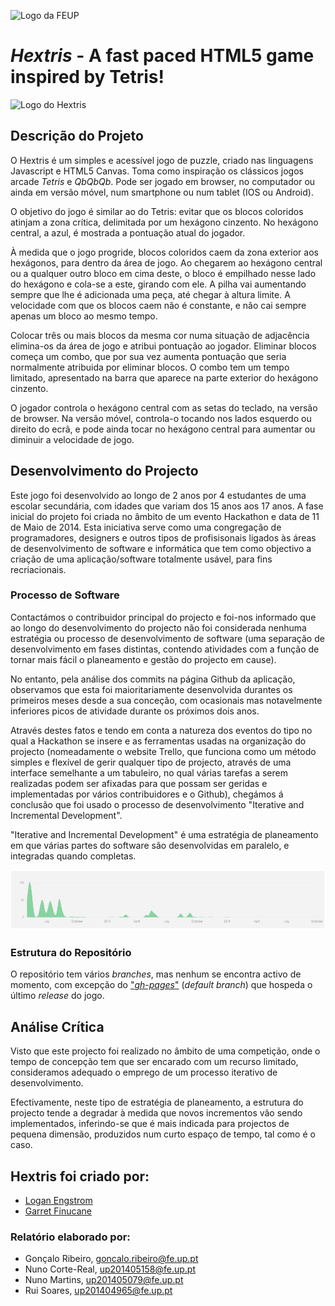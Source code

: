 ![Logo da FEUP](http://www.junifeup.pt/wp-content/uploads/2016/01/feup.png)

# _Hextris_ - A fast paced HTML5 game inspired by Tetris!

![Logo do Hextris](https://raw.githubusercontent.com/Spininador/hextris/esof_hextris/favicon.ico)

## Descrição do Projeto

O Hextris é um simples e acessível jogo de puzzle, criado nas linguagens Javascript e HTML5 Canvas. Toma como inspiração os clássicos jogos arcade _Tetris_ e _QbQbQb_. Pode ser jogado em browser, no computador ou ainda em versão móvel, num smartphone ou num tablet (IOS ou Android).

O objetivo do jogo é similar ao do Tetris: evitar que os blocos coloridos atinjam a zona crítica, delimitada por um hexágono cinzento.
No hexágono central, a azul, é mostrada a pontuação atual do jogador.

À medida que o jogo progride, blocos coloridos caem da zona exterior aos hexágonos, para dentro da área de jogo. Ao chegarem ao hexágono central ou a qualquer outro bloco em cima deste, o bloco é empilhado nesse lado do hexágono e cola-se a este, girando com ele.
A pilha vai aumentando sempre que lhe é adicionada uma peça, até chegar à altura limite.
A velocidade com que os blocos caem não é constante, e não cai sempre apenas um bloco ao mesmo tempo.

Colocar três ou mais blocos da mesma cor numa situação de adjacência elimina-os da área de jogo e atribui pontuação ao jogador. Eliminar blocos começa um combo, que por sua vez aumenta pontuação que seria normalmente atribuida por eliminar blocos. O combo tem um tempo limitado, apresentado na barra que aparece na parte exterior do hexágono cinzento.

O jogador controla o hexágono central com as setas do teclado, na versão de browser. Na versão móvel, controla-o tocando nos lados esquerdo ou direito do ecrã, e pode ainda tocar no hexágono central para aumentar ou diminuir a velocidade de jogo.

## Desenvolvimento do Projecto

Este jogo foi desenvolvido ao longo de 2 anos por 4 estudantes de uma escolar secundária, com idades que variam dos 15 anos aos 17 anos. A fase inicial do projeto foi criada no âmbito de um evento Hackathon e data de 11 de Maio de 2014. Esta iniciativa serve como uma congregação de programadores, designers e outros tipos de profisisonais ligados às áreas de desenvolvimento de software e informática que tem como objectivo a criação de uma aplicação/software totalmente usável, para fins recriacionais.

### Processo de Software
Contactámos o contribuidor principal do projecto e foi-nos informado que ao longo do desenvolvimento do projecto não foi considerada nenhuma estratégia ou processo de desenvolvimento de software (uma separação de desenvolvimento em fases distintas, contendo atividades com a função de tornar mais fácil o planeamento e gestão do projecto em cause).

No entanto, pela análise dos commits na página Github da aplicação, observamos que esta foi maioritariamente desenvolvida durantes os primeiros meses desde a sua conceção, com ocasionais mas notavelmente inferiores picos de atividade durante os próximos dois anos.

Através destes fatos e tendo em conta a natureza dos eventos do tipo no qual a Hackathon se insere e as ferramentas usadas na organização do projecto (nomeadamente o website Trello, que funciona como um método simples e flexível de gerir qualquer tipo de projecto, através de uma interface semelhante a um tabuleiro, no qual várias tarefas a serem realizadas podem ser afixadas para que possam ser geridas e implementadas por vários contribuidores e o Github), chegámos á conclusão que foi usado o processo de desenvolvimento "Iterative and Incremental Development".

"Iterative and Incremental Development" é uma estratégia de planeamento em que várias partes do software são desenvolvidas em paralelo, e integradas quando completas.

![Commits do Hextris](https://raw.githubusercontent.com/Spininador/hextris/esof_hextris/ESOF-docs/resources/Commits.PNG)

### Estrutura do Repositório
O repositório tem vários *branches*, mas nenhum se encontra activo de momento, com excepção do ["*gh-pages*"](https://github.com/Hextris/hextris/tree/gh-pages) (*default branch*) que hospeda o último *release* do jogo.

## Análise Crítica
Visto que este projecto foi realizado no âmbito de uma competição, onde o tempo de concepção tem que ser encarado com um recurso limitado, consideramos adequado o emprego de um processo iterativo de desenvolvimento.

Efectivamente, neste tipo de estratégia de planeamento, a estrutura do projecto tende a degradar à medida que novos incrementos vão sendo implementados, inferindo-se que é mais indicada para projectos de pequena dimensão, produzidos num curto espaço de tempo, tal como é o caso.

## Hextris foi criado por:
* [Logan Engstrom](http://loganengstrom.com/)
* [Garret Finucane](http://garrettdreyfus.github.io/)

### Relatório elaborado por:
* Gonçalo Ribeiro,  goncalo.ribeiro@fe.up.pt
* Nuno Corte-Real,  up201405158@fe.up.pt
* Nuno Martins,     up201405079@fe.up.pt
* Rui Soares,       up201404965@fe.up.pt
